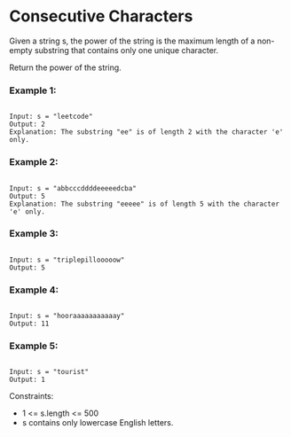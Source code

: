 # Consecutive Characters

Given a string s, the power of the string is the maximum length of a non-empty substring that contains only one unique character.

Return the power of the string.

### Example 1:

```

Input: s = "leetcode"
Output: 2
Explanation: The substring "ee" is of length 2 with the character 'e' only.
```

### Example 2:

```

Input: s = "abbcccddddeeeeedcba"
Output: 5
Explanation: The substring "eeeee" is of length 5 with the character 'e' only.
```

### Example 3:

```

Input: s = "triplepillooooow"
Output: 5
```

### Example 4:

```

Input: s = "hooraaaaaaaaaaay"
Output: 11
```

### Example 5:

```

Input: s = "tourist"
Output: 1
```

Constraints:

- 1 <= s.length <= 500
- s contains only lowercase English letters.
